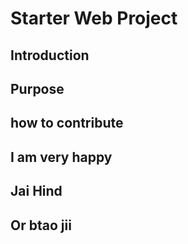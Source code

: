 # Starter Web Project
## Introduction
## Purpose
## how to contribute
## I am very happy
## Jai Hind
## Or btao jii
